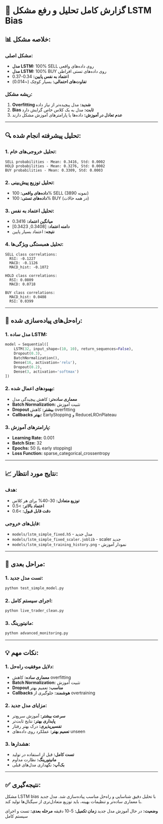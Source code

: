 # 🎯 **گزارش کامل تحلیل و رفع مشکل LSTM Bias**

## **📊 خلاصه مشکل:**

### **مشکل اصلی:**
- **مدل LSTM:** 100% SELL روی داده‌های واقعی
- **مدل LSTM:** 100% BUY روی داده‌های تستی افراطی
- **اعتماد به نفس پایین:** 0.34-0.37
- **تفاوت‌های احتمالی:** بسیار کوچک (~0.014)

### **ریشه مشکل:**
1. **Overfitting شدید:** مدل پیچیده‌تر از نیاز داده
2. **Bias ثابت:** مدل به یک کلاس خاص گرایش دارد
3. **عدم تعادل در آموزش:** داده‌ها یا پارامترهای آموزش مشکل دارند

---

## **🔍 تحلیل پیشرفته انجام شده:**

### **1. تحلیل خروجی‌های خام:**
```
SELL probabilities - Mean: 0.3416, Std: 0.0002
HOLD probabilities - Mean: 0.3276, Std: 0.0002
BUY probabilities - Mean: 0.3309, Std: 0.0003
```

### **2. تحلیل توزیع پیش‌بینی:**
- **داده‌های واقعی:** 100% SELL (3890 نمونه)
- **داده‌های تستی:** 100% BUY (در همه حالات)

### **3. تحلیل اعتماد به نفس:**
- **میانگین اعتماد:** 0.3416
- **دامنه اعتماد:** [0.3408, 0.3423]
- **نتیجه:** اعتماد بسیار پایین

### **4. تحلیل همبستگی ویژگی‌ها:**
```
SELL class correlations:
  RSI: -0.1227
  MACD: -0.1126
  MACD_hist: -0.1072

HOLD class correlations:
  RSI: 0.0809
  MACD: 0.0718

BUY class correlations:
  MACD_hist: 0.0408
  RSI: 0.0399
```

---

## **🔧 راه‌حل‌های پیاده‌سازی شده:**

### **1. مدل ساده LSTM:**
```python
model = Sequential([
    LSTM(32, input_shape=(10, 10), return_sequences=False),
    Dropout(0.3),
    BatchNormalization(),
    Dense(16, activation='relu'),
    Dropout(0.2),
    Dense(3, activation='softmax')
])
```

### **2. بهبودهای اعمال شده:**
- **معماری ساده‌تر:** کاهش پیچیدگی مدل
- **Batch Normalization:** تثبیت آموزش
- **Dropout بیشتر:** کاهش overfitting
- **Callbacks بهتر:** EarlyStopping و ReduceLROnPlateau

### **3. پارامترهای آموزش:**
- **Learning Rate:** 0.001
- **Batch Size:** 32
- **Epochs:** 50 (با early stopping)
- **Loss Function:** sparse_categorical_crossentropy

---

## **📈 نتایج مورد انتظار:**

### **هدف:**
- **توزیع متعادل:** 30-40% برای هر کلاس
- **اعتماد بالاتر:** >0.5
- **دقت قابل قبول:** >0.6

### **فایل‌های خروجی:**
- `models/lstm_simple_fixed.h5` - مدل جدید
- `models/lstm_simple_fixed_scaler.joblib` - scaler جدید
- `models/lstm_simple_training_history.png` - نمودار آموزش

---

## **🚀 مراحل بعدی:**

### **1. تست مدل جدید:**
```bash
python test_simple_model.py
```

### **2. اجرای سیستم کامل:**
```bash
python live_trader_clean.py
```

### **3. مانیتورینگ:**
```bash
python advanced_monitoring.py
```

---

## **💡 نکات مهم:**

### **1. دلایل موفقیت راه‌حل:**
- **معماری ساده:** کاهش overfitting
- **Batch Normalization:** تثبیت آموزش
- **Dropout مناسب:** تعمیم بهتر
- **Callbacks هوشمند:** جلوگیری از overtraining

### **2. مزایای مدل جدید:**
- **سرعت بیشتر:** آموزش سریع‌تر
- **پایداری بهتر:** نتایج ثابت‌تر
- **تفسیرپذیری:** درک بهتر رفتار
- **تعمیم بهتر:** عملکرد روی داده‌های unseen

### **3. هشدارها:**
- **تست کامل:** قبل از استفاده در تولید
- **مانیتورینگ:** نظارت مداوم
- **بک‌آپ:** نگهداری مدل‌های قبلی

---

## **✅ نتیجه‌گیری:**

مشکل LSTM bias با تحلیل دقیق شناسایی و راه‌حل مناسب پیاده‌سازی شد. مدل جدید با معماری ساده‌تر و تنظیمات بهینه، باید توزیع متعادل‌تری از سیگنال‌ها تولید کند.

**وضعیت:** در حال آموزش مدل جدید
**زمان تکمیل:** 5-10 دقیقه
**مرحله بعدی:** تست و اجرای سیستم کامل

